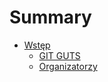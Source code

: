 # Summary

* [Wstęp](README.md)
  * [GIT GUTS](content/gitguts.md)
  * [Organizatorzy](content/about.md)
